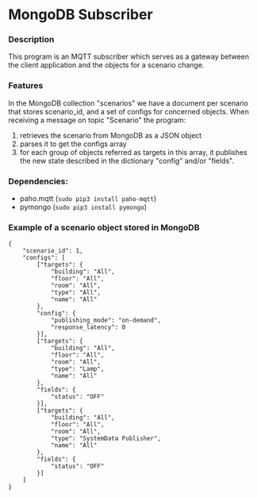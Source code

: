 # MongoDB Subscriber

### Description
This program is an MQTT subscriber which serves as a gateway between the client application and the objects for a scenario change.

### Features
In the MongoDB collection "scenarios" we have a document per scenario that stores scenario_id, and a set of configs for concerned objects.
When receiving a message on topic "Scenario" the program:
1. retrieves the scenario from MongoDB as a JSON object
2. parses it to get the configs array
3. for each group of objects referred as targets in this array, it publishes the new state described in the dictionary "config" and/or "fields".

### Dependencies: 
- paho.mqtt (`sudo pip3 install paho-mqtt`)
- pymongo (`sudo pip3 install pymongo`)

### Example of a scenario object stored in MongoDB
	{
		"scenario_id": 1,
		"configs": [
			["targets": {
				"building": "All",
				"floor": "All",
				"room": "All",
				"type": "All",
				"name": "All"
			},
			"config": {
				"publishing_mode": "on-demand",
				"response_latency": 0
			}],
			["targets": {
				"building": "All",
				"floor": "All",
				"room": "All",
				"type": "Lamp",
				"name": "All"
			},
			"fields": {
				"status": "OFF"
			}],
			["targets": {
				"building": "All",
				"floor": "All",
				"room": "All",
				"type": "SystemData Publisher",
				"name": "All"
			},
			"fields": {
				"status": "OFF"
			}]
		]
	}
